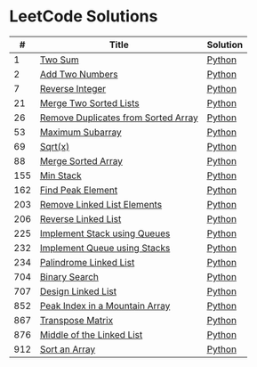 # LeetCode Solutions

| #    | Title                                             | Solution |
| ---- | ------------------------------------------------- | -----|
| 1    | [Two Sum](https://leetcode.com/problems/two-sum/) |[Python](https://github.com/shazzad-hasan/LeetCode/blob/main/python/Two_Sum.py)   |
| 2 | [Add Two Numbers](https://leetcode.com/problems/add-two-numbers/) |[Python](https://github.com/shazzad-hasan/LeetCode/blob/main/python/Add_Two_Numbers.py) |
| 7 | [Reverse Integer](https://leetcode.com/problems/reverse-integer/) |[Python](https://github.com/shazzad-hasan/LeetCode/blob/main/python/Reverse_Integer.py) |
| 21 | [Merge Two Sorted Lists](https://leetcode.com/problems/merge-two-sorted-lists/) |[Python](https://github.com/shazzad-hasan/LeetCode/blob/main/python/Merge_Two_Sorted_Lists.py) |
| 26 | [Remove Duplicates from Sorted Array](https://leetcode.com/problems/remove-duplicates-from-sorted-array/) | [Python](https://github.com/shazzad-hasan/LeetCode/blob/main/python/Remove_Duplicates.py) |
| 53 | [Maximum Subarray](https://leetcode.com/problems/maximum-subarray/) |[Python](https://github.com/shazzad-hasan/LeetCode/blob/main/python/Maximum_Subarray.py) |
| 69 | [Sqrt(x)](https://leetcode.com/problems/sqrtx/) |[Python](https://github.com/shazzad-hasan/LeetCode/blob/main/python/sqrt_x.py) |
| 88 | [Merge Sorted Array](https://leetcode.com/problems/merge-sorted-array/) | [Python](https://github.com/shazzad-hasan/LeetCode/blob/main/python/Merge_Sorted_Array.py) |
| 155 | [Min Stack](https://leetcode.com/problems/min-stack/) | [Python](https://github.com/shazzad-hasan/LeetCode/blob/main/python/Min_Stack.py) |
| 162 | [Find Peak Element](https://leetcode.com/problems/find-peak-element/) | [Python](https://github.com/shazzad-hasan/LeetCode/blob/main/python/Find_Peak_Element.py) |
| 203 | [Remove Linked List Elements](https://leetcode.com/problems/remove-linked-list-elements/) | [Python](https://github.com/shazzad-hasan/LeetCode/blob/main/python/Remove_Linked_List_Elements.py) |
| 206 | [Reverse Linked List](https://leetcode.com/problems/reverse-linked-list/) | [Python](https://github.com/shazzad-hasan/LeetCode/blob/main/python/Reverse_Linked_List.py) |
| 225 | [ Implement Stack using Queues](https://leetcode.com/problems/implement-stack-using-queues/) | [Python](https://github.com/shazzad-hasan/LeetCode/blob/main/python/Implement_Stack_Using_Queues.py) |
| 232 | [Implement Queue using Stacks](https://leetcode.com/problems/implement-queue-using-stacks/) | [Python](https://github.com/shazzad-hasan/LeetCode/blob/main/python/Implement_Queue_Using_Stacks.py) |
| 234 | [Palindrome Linked List](https://leetcode.com/problems/palindrome-linked-list/) | [Python](https://github.com/shazzad-hasan/LeetCode/blob/main/python/Palindrome_Linked_List.py) |
| 704 | [Binary Search](https://leetcode.com/problems/binary-search/) | [Python](https://github.com/shazzad-hasan/LeetCode/blob/main/python/Binary_Search.py) |
| 707 | [Design Linked List](https://leetcode.com/problems/design-linked-list/) | [Python](https://github.com/shazzad-hasan/LeetCode/blob/main/python/Design_Linked_List.py) |
| 852 | [Peak Index in a Mountain Array](https://leetcode.com/problems/peak-index-in-a-mountain-array/) | [Python](https://github.com/shazzad-hasan/LeetCode/blob/main/python/Peak_Index_in_a_Mountain_Array.py) |
| 867 | [Transpose Matrix](https://leetcode.com/problems/transpose-matrix/) | [Python](https://github.com/shazzad-hasan/LeetCode/blob/main/python/Transpose_Matrix.py) |
| 876 | [Middle of the Linked List](https://leetcode.com/problems/middle-of-the-linked-list/) | [Python](https://github.com/shazzad-hasan/LeetCode/blob/main/python/Middle_of_the_Linked_List.py) |
| 912 | [Sort an Array](https://leetcode.com/problems/sort-an-array/) | [Python](https://github.com/shazzad-hasan/LeetCode/blob/main/python/Sort_an_Array.py) |

